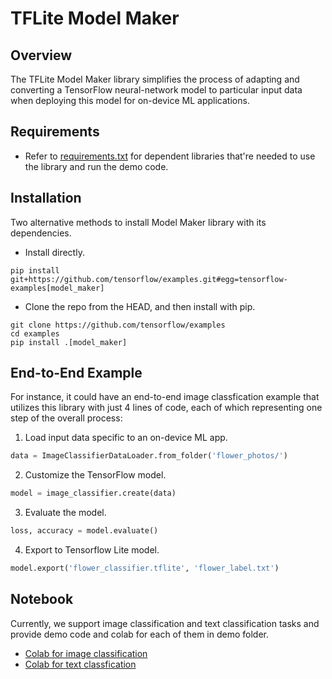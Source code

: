# TFLite Model Maker

## Overview

The TFLite Model Maker library simplifies the process of adapting and converting
a TensorFlow neural-network model to particular input data when deploying this
model for on-device ML applications.

## Requirements

* Refer to
[requirements.txt](https://github.com/tensorflow/examples/blob/master/tensorflow_examples/lite/model_maker/requirements.txt)
for dependent libraries that're needed to use the library and run the demo code.

## Installation

Two alternative methods to install Model Maker library with its dependencies.

*   Install directly.

```shell
pip install git+https://github.com/tensorflow/examples.git#egg=tensorflow-examples[model_maker]
```

*   Clone the repo from the HEAD, and then install with pip.

```shell
git clone https://github.com/tensorflow/examples
cd examples
pip install .[model_maker]
```

## End-to-End Example

For instance, it could have an end-to-end image
classfication example that utilizes this library with just 4 lines of
code, each of which representing one step of the overall process:

1.   Load input data specific to an on-device ML app.

```python
data = ImageClassifierDataLoader.from_folder('flower_photos/')
```

2. Customize the TensorFlow model.

```python
model = image_classifier.create(data)
```

3. Evaluate the model.

```python
loss, accuracy = model.evaluate()
```

4.  Export to Tensorflow Lite model.

```python
model.export('flower_classifier.tflite', 'flower_label.txt')
```

## Notebook

Currently, we support image classification and text classification tasks and
provide demo code and colab for each of them in demo folder.

* [Colab for image classification](https://github.com/tensorflow/examples/blob/master/tensorflow_examples/lite/model_maker/demo/image_classification.ipynb)
* [Colab for text classfication](https://github.com/tensorflow/examples/blob/master/tensorflow_examples/lite/model_maker/demo/text_classification.ipynb)

